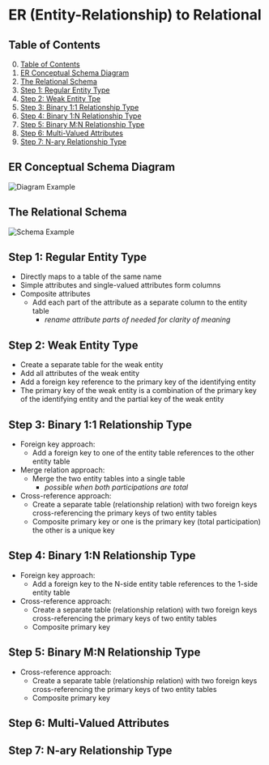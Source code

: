 # ER (Entity-Relationship) to Relational

## Table of Contents

0. [Table of Contents](#table-of-contents)
1. [ER Conceptual Schema Diagram](#er-conceptual-schema-diagram)
2. [The Relational Schema](#the-relational-schema)
3. [Step 1: Regular Entity Type](#step-1-regular-entity-type)
4. [Step 2: Weak Entity Tpe](#step-2-weak-entity-type)
5. [Step 3: Binary 1:1 Relationship Type](#step-3-binary-11-relationship-type)
6. [Step 4: Binary 1:N Relationship Type](#step-4-binary-1n-relationship-type)
7. [Step 5: Binary M:N Relationship Type](#step-5-binary-mn-relationship-type)
8. [Step 6: Multi-Valued Attributes](#step-6-multi-valued-attributes)
9. [Step 7: N-ary Relationship Type](#step-7-n-ary-relationship-type)

## ER Conceptual Schema Diagram

![Diagram Example](https://i.sstatic.net/RXBm7.jpg)

## The Relational Schema

![Schema Example](https://media.geeksforgeeks.org/wp-content/uploads/20240607132341/Relation_Schema.png)

## Step 1: Regular Entity Type

- Directly maps to a table of the same name
- Simple attributes and single-valued attributes form columns
- Composite attributes
    - Add each part of the attribute as a separate column to the entity table
        - *rename attribute parts of needed for clarity of meaning*

## Step 2: Weak Entity Type

- Create a separate table for the weak entity
- Add all attributes of the weak entity
- Add a foreign key reference to the primary key of the identifying entity
- The primary key of the weak entity is a combination of the primary key of the identifying entity and the partial key of the weak entity

## Step 3: Binary 1:1 Relationship Type

- Foreign key approach:
    - Add a foreign key to one of the entity table references to the other entity table
- Merge relation approach:
    - Merge the two entity tables into a single table
        - *possible when both participations are total*
- Cross-reference approach:
    - Create a separate table (relationship relation) with two foreign keys cross-referencing the primary keys of two entity tables
    - Composite primary key or one is the primary key (total participation) the other is a unique key

## Step 4: Binary 1:N Relationship Type

- Foreign key approach:
    - Add a foreign key to the N-side entity table references to the 1-side entity table
- Cross-reference approach:
    - Create a separate table (relationship relation) with two foreign keys cross-referencing the primary keys of two entity tables
    - Composite primary key

## Step 5: Binary M:N Relationship Type

- Cross-reference approach:
    - Create a separate table (relationship relation) with two foreign keys cross-referencing the primary keys of two entity tables
    - Composite primary key

## Step 6: Multi-Valued Attributes

## Step 7: N-ary Relationship Type
